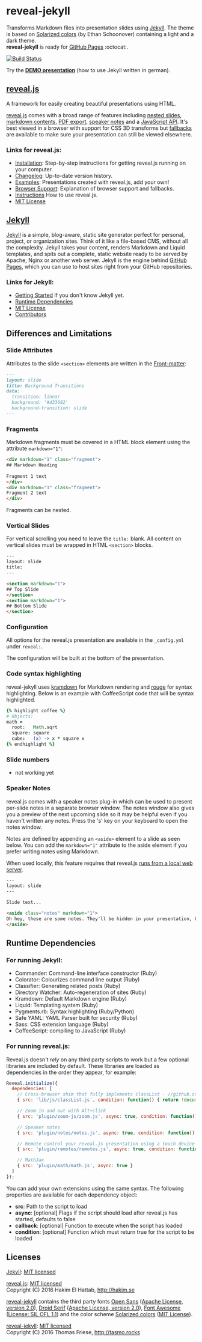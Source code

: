 # reveal-jekyll

Transforms Markdown files into presentation slides using [Jekyll](http://jekyllrb.com/). The theme is based on [Solarized colors](//github.com/altercation/solarized) (by Ethan Schoonover) containing a light and a dark theme.  
**reveal-jekyll** is ready for [GitHub Pages](https://pages.github.com/) :octocat:.

[![Build Status](https://travis-ci.org/tasmo/reveal-jekyll.svg?branch=master)](https://travis-ci.org/tasmo/reveal-jekyll)

Try the **[DEMO presentation](http://gh.tasmo.de/reveal-jekyll/)** (how to use Jekyll written in german).

## [reveal.js](http://lab.hakim.se/reveal-js/)

A framework for easily creating beautiful presentations using HTML.

[reveal.js](//github.com/hakimel/reveal.js) comes with a broad range of features including [nested slides](//github.com/hakimel/reveal.js#markup), [markdown contents](//github.com/hakimel/reveal.js#markdown), [PDF export](//github.com/hakimel/reveal.js#pdf-export), [speaker notes](//github.com/hakimel/reveal.js#speaker-notes) and a [JavaScript API](//github.com/hakimel/reveal.js#api). It's best viewed in a browser with support for CSS 3D transforms but [fallbacks](//github.com/hakimel/reveal.js/wiki/Browser-Support) are available to make sure your presentation can still be viewed elsewhere.

### Links for reveal.js:

- [Installation](#installation): Step-by-step instructions for getting reveal.js running on your computer.
- [Changelog](//github.com/hakimel/reveal.js/releases): Up-to-date version history.
- [Examples](//github.com/hakimel/reveal.js/wiki/Example-Presentations): Presentations created with reveal.js, add your own!
- [Browser Support](//github.com/hakimel/reveal.js/wiki/Browser-Support): Explanation of browser support and fallbacks.
- [Instructions](//github.com/hakimel/reveal.js#instructions) How to use reveal.js.
- [MIT License](//github.com/hakimel/reveal.js/blob/master/LICENSE)

## [Jekyll](http://jekyllrb.com/)

[Jekyll](//github.com/jekyll/jekyll) is a simple, blog-aware, static site generator perfect for personal, project, or organization sites. Think of it like a file-based CMS, without all the complexity. Jekyll takes your content, renders Markdown and Liquid templates, and spits out a complete, static website ready to be served by Apache, Nginx or another web server. Jekyll is the engine behind [GitHub Pages](http://pages.github.com), which you can use to host sites right from your GitHub repositories.

### Links for Jekyll:

- [Getting Started](//github.com/jekyll/jekyll#getting-started) If you don't know Jekyll yet.
- [Runtime Dependencies](//github.com/jekyll/jekyll#runtime-dependencies)
- [MIT License](//github.com/jekyll/jekyll/blob/master/LICENSE)
- [Contributors](//github.com/jekyll/jekyll/graphs/contributors)

## Differences and Limitations

### Slide Attributes

Attributes to the slide `<section>` elements are written in the [Front-matter](http://jekyllrb.com/docs/frontmatter/):

```markdown
---
layout: slide
title: Background Transitions
data:
  transition: linear
  background: '#d33682'
  background-transition: slide
---
```

### Fragments

Markdown fragments must be covered in a HTML block element using the attribute `markdown="1"`:

```html
<div markdown="1" class="fragment">
## Markdown Heading
 
Fragment 1 text
</div>
<div markdown="1" class="fragment">
Fragment 2 text
</div>
```

Fragments can be nested.

### Vertical Slides

For vertical scrolling you need to leave the `title:` blank. All content on vertical slides must be wrapped in HTML `<section>` blocks.

```html
---
layout: slide
title:
---

<section markdown="1">
## Top Slide
</section>
<section markdown="1">
## Bottom Slide
</section>
```

### Configuration

All options for the reveal.js presentation are available in the `_config.yml` under `reveal:`.

The configuration will be built at the bottom of the presentation.

### Code syntax highlighting

reveal-jekyll uses [kramdown](//github.com/gettalong/kramdown) for Markdown rendering and [rouge](//github.com/jneen/rouge) for syntax highlighting. Below is an example with CoffeeScript code that will be syntax highlighted.

```coffee
{% highlight coffee %}
# Objects:
math =
  root:   Math.sqrt
  square: square
  cube:   (x) -> x * square x
{% endhighlight %}
```

### Slide numbers

- not working yet

### Speaker Notes

reveal.js comes with a speaker notes plug-in which can be used to present per-slide notes in a separate browser window. The notes window also gives you a preview of the next upcoming slide so it may be helpful even if you haven't written any notes. Press the 's' key on your keyboard to open the notes window.

Notes are defined by appending an ```<aside>``` element to a slide as seen below. You can add the ```markdown="1"``` attribute to the aside element if you prefer writing notes using Markdown.

When used locally, this feature requires that reveal.js [runs from a local web server](#full-setup).

```html
---
layout: slide
---

Slide text...

<aside class="notes" markdown="1">
Oh hey, these are some notes. They'll be hidden in your presentation, but you can see them if you open the speaker notes window (hit 's' on your keyboard).
</aside>
```

## Runtime Dependencies

### For running Jekyll:

- Commander: Command-line interface constructor (Ruby)
- Colorator: Colourizes command line output (Ruby)
- Classifier: Generating related posts (Ruby)
- Directory Watcher: Auto-regeneration of sites (Ruby)
- Kramdown: Default Markdown engine (Ruby)
- Liquid: Templating system (Ruby)
- Pygments.rb: Syntax highlighting (Ruby/Python)
- Safe YAML: YAML Parser built for security (Ruby)
- Sass: CSS extension language (Ruby)
- CoffeeScript: compiling to JavaScript (Ruby)

### For running reveal.js:

Reveal.js doesn't _rely_ on any third party scripts to work but a few optional libraries are included by default. These libraries are loaded as dependencies in the order they appear, for example:

```javascript
Reveal.initialize({
  dependencies: [
    // Cross-browser shim that fully implements classList - //github.com/eligrey/classList.js/
    { src: 'lib/js/classList.js', condition: function() { return !document.body.classList; } },

    // Zoom in and out with Alt+click
    { src: 'plugin/zoom-js/zoom.js', async: true, condition: function() { return !!document.body.classList; } },

    // Speaker notes
    { src: 'plugin/notes/notes.js', async: true, condition: function() { return !!document.body.classList; } },

    // Remote control your reveal.js presentation using a touch device
    { src: 'plugin/remotes/remotes.js', async: true, condition: function() { return !!document.body.classList; } },

    // MathJax
    { src: 'plugin/math/math.js', async: true }
  ]
});
```

You can add your own extensions using the same syntax. The following properties are available for each dependency object:
- **src**: Path to the script to load
- **async**: [optional] Flags if the script should load after reveal.js has started, defaults to false
- **callback**: [optional] Function to execute when the script has loaded
- **condition**: [optional] Function which must return true for the script to be loaded

## Licenses

[Jekyll](//github.com/jekyll/jekyll): [MIT licensed](//github.com/jekyll/jekyll/blob/master/LICENSE)

[reveal.js](//github.com/hakimel/reveal.js): [MIT licensed](//github.com/hakimel/reveal.js/blob/master/LICENSE)  
Copyright (C) 2016 Hakim El Hattab, http://hakim.se

[reveal-jekyll](//github.com/tasmo/reveal-jekyll) contains the third party fonts [Open Sans](https://www.google.com/fonts/specimen/Open+Sans) ([Apache License, version 2.0](http://www.apache.org/licenses/LICENSE-2.0.html)), [Droid Serif](https://www.google.com/fonts/specimen/Droid+Serif) ([Apache License, version 2.0](http://www.apache.org/licenses/LICENSE-2.0.html)), [Font Awesome](//github.com/FortAwesome/Font-Awesome) ([License: SIL OFL 1.1](http://fontawesome.io/license/)) and the color scheme [Solarized colors](//github.com/altercation/solarized) ([MIT License](//github.com/altercation/solarized/blob/master/LICENSE)).

[reveal-jekyll](//github.com/tasmo/reveal-jekyll): [MIT licensed](//github.com/tasmo/reveal-jekyll/blob/master/LICENSE)  
Copyright (C) 2016 Thomas Friese, http://tasmo.rocks
